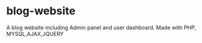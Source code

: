 # blog-website
A blog website including Admin panel and user dashboard.
Made with PHP, MYSQL,AJAX,JQUERY
